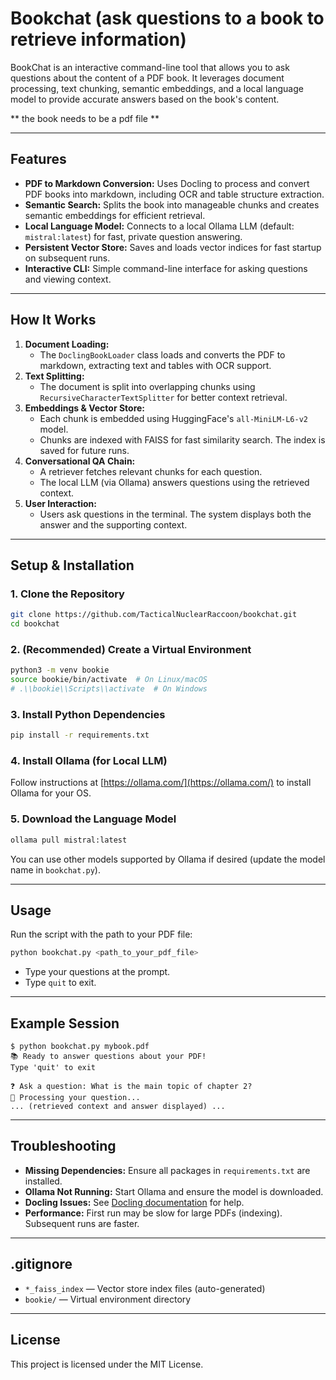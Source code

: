# Bookchat (ask questions to a book to retrieve information)

BookChat is an interactive command-line tool that allows you to ask questions about the content of a PDF book. It leverages document processing, text chunking, semantic embeddings, and a local language model to provide accurate answers based on the book's content.

** the book needs to be a pdf file **

---

## Features

- **PDF to Markdown Conversion:** Uses Docling to process and convert PDF books into markdown, including OCR and table structure extraction.
- **Semantic Search:** Splits the book into manageable chunks and creates semantic embeddings for efficient retrieval.
- **Local Language Model:** Connects to a local Ollama LLM (default: `mistral:latest`) for fast, private question answering.
- **Persistent Vector Store:** Saves and loads vector indices for fast startup on subsequent runs.
- **Interactive CLI:** Simple command-line interface for asking questions and viewing context.

---

## How It Works

1. **Document Loading:**
   - The `DoclingBookLoader` class loads and converts the PDF to markdown, extracting text and tables with OCR support.
2. **Text Splitting:**
   - The document is split into overlapping chunks using `RecursiveCharacterTextSplitter` for better context retrieval.
3. **Embeddings & Vector Store:**
   - Each chunk is embedded using HuggingFace's `all-MiniLM-L6-v2` model.
   - Chunks are indexed with FAISS for fast similarity search. The index is saved for future runs.
4. **Conversational QA Chain:**
   - A retriever fetches relevant chunks for each question.
   - The local LLM (via Ollama) answers questions using the retrieved context.
5. **User Interaction:**
   - Users ask questions in the terminal. The system displays both the answer and the supporting context.

---

## Setup & Installation

### 1. Clone the Repository

```bash
git clone https://github.com/TacticalNuclearRaccoon/bookchat.git
cd bookchat
```

### 2. (Recommended) Create a Virtual Environment

```bash
python3 -m venv bookie
source bookie/bin/activate  # On Linux/macOS
# .\\bookie\\Scripts\\activate  # On Windows
```

### 3. Install Python Dependencies

```bash
pip install -r requirements.txt
```

### 4. Install Ollama (for Local LLM)

Follow instructions at [https://ollama.com/](https://ollama.com/) to install Ollama for your OS.

### 5. Download the Language Model

```bash
ollama pull mistral:latest
```

You can use other models supported by Ollama if desired (update the model name in `bookchat.py`).

---

## Usage

Run the script with the path to your PDF file:

```bash
python bookchat.py <path_to_your_pdf_file>
```

- Type your questions at the prompt.
- Type `quit` to exit.

---

## Example Session

```
$ python bookchat.py mybook.pdf
📚 Ready to answer questions about your PDF!
Type 'quit' to exit

❓ Ask a question: What is the main topic of chapter 2?
🔄 Processing your question...
... (retrieved context and answer displayed) ...
```

---

## Troubleshooting

- **Missing Dependencies:** Ensure all packages in `requirements.txt` are installed.
- **Ollama Not Running:** Start Ollama and ensure the model is downloaded.
- **Docling Issues:** See [Docling documentation](https://github.com/docling-org/docling) for help.
- **Performance:** First run may be slow for large PDFs (indexing). Subsequent runs are faster.

---

## .gitignore

- `*_faiss_index` — Vector store index files (auto-generated)
- `bookie/` — Virtual environment directory

---

## License

This project is licensed under the MIT License.
